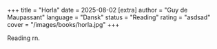 +++
   title = "Horla"
   date = 2025-08-02
   [extra]
   author = "Guy de Maupassant"
   language = "Dansk"
   status = "Reading"
   rating = "asdsad"
   cover = "/images/books/horla.jpg"
+++

Reading rn.